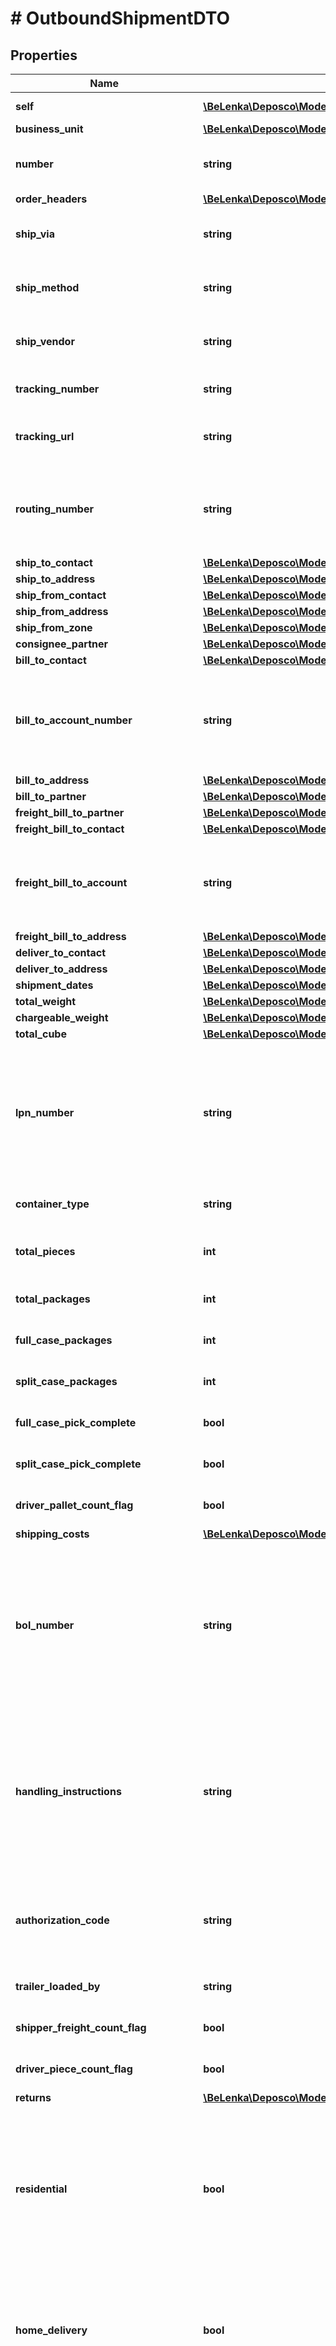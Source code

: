 # # OutboundShipmentDTO

## Properties

Name | Type | Description | Notes
------------ | ------------- | ------------- | -------------
**self** | [**\BeLenka\Deposco\Model\EntityRef**](EntityRef.md) |  | [optional] [readonly]
**business_unit** | [**\BeLenka\Deposco\Model\EntityRef**](EntityRef.md) |  |
**number** | **string** | Unique identification number for the shipment. |
**order_headers** | [**\BeLenka\Deposco\Model\BaseShipmentDTOOrderHeaders**](BaseShipmentDTOOrderHeaders.md) |  | [optional]
**ship_via** | **string** | Shipping service that is used to send the shipment. | [optional]
**ship_method** | **string** | Shipping method that is used to send the shipment. | [optional]
**ship_vendor** | **string** | Shipping carrier that is used to send the shipment. | [optional]
**tracking_number** | **string** | Tracking number for the shipment. | [optional]
**tracking_url** | **string** | Tracking URL and tracking number for the shipment. | [optional]
**routing_number** | **string** | Transportation routing number for the trip to which the shipment is assigned. | [optional]
**ship_to_contact** | [**\BeLenka\Deposco\Model\AddressContactDTO**](AddressContactDTO.md) |  | [optional]
**ship_to_address** | [**\BeLenka\Deposco\Model\AddressDTO**](AddressDTO.md) |  | [optional]
**ship_from_contact** | [**\BeLenka\Deposco\Model\AddressContactDTO**](AddressContactDTO.md) |  | [optional]
**ship_from_address** | [**\BeLenka\Deposco\Model\AddressDTO**](AddressDTO.md) |  | [optional]
**ship_from_zone** | [**\BeLenka\Deposco\Model\NullableEntityRef**](NullableEntityRef.md) |  | [optional]
**consignee_partner** | [**\BeLenka\Deposco\Model\NullableEntityRef**](NullableEntityRef.md) |  | [optional]
**bill_to_contact** | [**\BeLenka\Deposco\Model\AddressContactDTO**](AddressContactDTO.md) |  | [optional]
**bill_to_account_number** | **string** | Account number of the person or company to whom the order on the shipment is billed. | [optional]
**bill_to_address** | [**\BeLenka\Deposco\Model\AddressDTO**](AddressDTO.md) |  | [optional]
**bill_to_partner** | [**\BeLenka\Deposco\Model\NullableEntityRef**](NullableEntityRef.md) |  | [optional]
**freight_bill_to_partner** | [**\BeLenka\Deposco\Model\NullableEntityRef**](NullableEntityRef.md) |  | [optional]
**freight_bill_to_contact** | [**\BeLenka\Deposco\Model\AddressContactDTO**](AddressContactDTO.md) |  | [optional]
**freight_bill_to_account** | **string** | Account number that is used to pay shipping costs for the order on the shipment. | [optional]
**freight_bill_to_address** | [**\BeLenka\Deposco\Model\AddressDTO**](AddressDTO.md) |  | [optional]
**deliver_to_contact** | [**\BeLenka\Deposco\Model\AddressContactDTO**](AddressContactDTO.md) |  | [optional]
**deliver_to_address** | [**\BeLenka\Deposco\Model\AddressDTO**](AddressDTO.md) |  | [optional]
**shipment_dates** | [**\BeLenka\Deposco\Model\BaseShipmentDTOShipmentDates**](BaseShipmentDTOShipmentDates.md) |  | [optional]
**total_weight** | [**\BeLenka\Deposco\Model\BaseShipmentDTOTotalWeight**](BaseShipmentDTOTotalWeight.md) |  | [optional]
**chargeable_weight** | [**\BeLenka\Deposco\Model\BaseShipmentDTOChargeableWeight**](BaseShipmentDTOChargeableWeight.md) |  | [optional]
**total_cube** | [**\BeLenka\Deposco\Model\Measurement**](Measurement.md) |  | [optional]
**lpn_number** | **string** | Container number of the container for the shipment. For freight shipping scenarios, this is the reference number for the trailer. | [optional]
**container_type** | **string** | General shipment attribute. | [optional]
**total_pieces** | **int** | Total number of units of stock in the shipment. | [optional]
**total_packages** | **int** | Total number of LPNs in the shipment. | [optional]
**full_case_packages** | **int** | General shipment attribute. | [optional]
**split_case_packages** | **int** | General shipment attribute. | [optional]
**full_case_pick_complete** | **bool** | General shipment attribute. | [optional]
**split_case_pick_complete** | **bool** | General shipment attribute. | [optional]
**driver_pallet_count_flag** | **bool** | General shipment attribute. | [optional]
**shipping_costs** | [**\BeLenka\Deposco\Model\BaseShipmentDTOShippingCosts**](BaseShipmentDTOShippingCosts.md) |  | [optional]
**bol_number** | **string** | Bill of lading (BOL) number for the shipment. A BOL is a legal document that details the type, quantity, and ownership of the goods, as well as their destination. | [optional]
**handling_instructions** | **string** | Standard Carrier Alpha Code (SCAC) for the shipment. A SCAC is a unique 2 to 4-letter code used to identify carriers and transportation companies. | [optional]
**authorization_code** | **string** | Number for the seal on the inbound trailer for freight shipping scenarios. | [optional]
**trailer_loaded_by** | **string** | General shipment attribute. | [optional]
**shipper_freight_count_flag** | **bool** | General shipment attribute. | [optional]
**driver_piece_count_flag** | **bool** | General shipment attribute. | [optional]
**returns** | [**\BeLenka\Deposco\Model\BaseShipmentDTOReturns**](BaseShipmentDTOReturns.md) |  | [optional]
**residential** | **bool** | Used when UPS is the shipping carrier to identify whether the address is a residential address. May be set by the address validation process. | [optional]
**home_delivery** | **bool** | Used when FedEx is the shipping carrier to specify whether FedEx Home Delivery is required. | [optional]
**saturday_delivery** | **bool** | Used when UPS is the shipping carrier to specify whether the customer is requesting Saturday delivery for the order. | [optional]
**delivery_confirmation** | **int** | Provide a null value if no signature is required. Set to &#x60;2&#x60; if a signature is required. Use of other values depends on the shipping carrier. | [optional]
**hub_id** | **string** | Used when a FedEx SmartPost shipping service is assigned to the order to identify the associated FedEx SmartPost hub. | [optional]
**cod_amount** | **int** | Amount to collect on delivery for COD shipments. | [optional]
**ship_mode** | **string** | Mode of transportation for the shipment. | [optional]
**drop_ship** | **bool** | Whether the shipment is associated with a dropship order, where the order is fulfilled by the company when the company is serving as a supplier for some external company. Dropship fulfillment requires custom configuration in Deposco. | [optional]
**complete** | **bool** | General shipment attribute. | [optional]
**correct** | **bool** | General shipment attribute. | [optional]
**on_time** | **bool** | General shipment attribute. | [optional]
**cust_check_flag** | **bool** | General shipment attribute. | [optional]
**master_flag** | **bool** | General shipment attribute. | [optional]
**ship_from_fob_flag** | **bool** | General shipment attribute. | [optional]
**ship_to_fob_flag** | **bool** | General shipment attribute. | [optional]
**total_distance** | **int** | General shipment attribute. | [optional]
**total_miles** | **int** | General shipment attribute. | [optional]
**notification_code1** | **string** | Reserved for future use. | [optional]
**notification_code2** | **string** | Reserved for future use. | [optional]
**notification_code3** | **string** | Reserved for future use. | [optional]
**verbal_confirmation_phone_number** | **string** | Reserved for future use. | [optional]
**integration_source** | [**\BeLenka\Deposco\Model\NullableEntityRef**](NullableEntityRef.md) |  | [optional]
**integration_point** | [**\BeLenka\Deposco\Model\EntityRef**](EntityRef.md) |  | [optional]
**import_reference** | **string** | Reference number for the order that is associated with the shipment when the order was imported into Deposco. | [optional]
**export_reference** | **string** | Reference number for the order that is associated with the shipment when the order was exported from Deposco to another system. | [optional]
**other_reference_number** | **string** | Additional reference number for the shipment. | [optional]
**channels** | [**\BeLenka\Deposco\Model\ChannelDTO[]**](ChannelDTO.md) | Array of channel cross-references for the shipment. | [optional]
**custom_fields** | [**\BeLenka\Deposco\Model\CustomFieldDTO[]**](CustomFieldDTO.md) | Array of custom fields for the shipment. | [optional]
**created_date** | **\DateTime** | Date and time that the shipment was created. | [optional] [readonly]
**updated_date** | **\DateTime** | Date and time that the shipment was last updated. | [optional] [readonly]
**created_by** | [**\BeLenka\Deposco\Model\EntityRef**](EntityRef.md) |  | [optional] [readonly]
**updated_by** | [**\BeLenka\Deposco\Model\EntityRef**](EntityRef.md) |  | [optional] [readonly]
**type** | **string** | Type of shipment. | [optional] [readonly]
**ship_from_facility** | [**\BeLenka\Deposco\Model\NullableEntityRef**](NullableEntityRef.md) |  | [optional]
**status** | **string** | Status of the shipment. | [optional]
**shipment_lines** | [**\BeLenka\Deposco\Model\OutboundShipmentLineCollectionDTO**](OutboundShipmentLineCollectionDTO.md) |  | [optional]
**shipped_containers** | [**\BeLenka\Deposco\Model\ShippedContainerCollectionDTO**](ShippedContainerCollectionDTO.md) |  | [optional]
**trip** | [**\BeLenka\Deposco\Model\NullableEntityRef**](NullableEntityRef.md) |  | [optional]

[[Back to Model list]](../../README.md#models) [[Back to API list]](../../README.md#endpoints) [[Back to README]](../../README.md)
